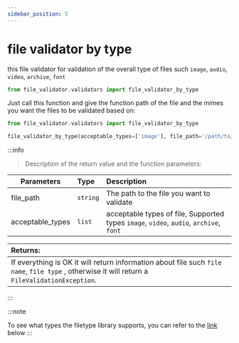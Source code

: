 ```yaml
---
sidebar_position: 5
---
```


# file validator by type

this file validator for validation of the overall type of files
        such `image`, `audio`, `video`, `archive`, `font`
```python
from file_validator.validators import file_validator_by_type
```

Just call this function and give the function path of the file and the mimes
you want the files to be validated based on:

```python
from file_validator.validators import file_validator_by_type

file_validator_by_type(acceptable_types=['image'], file_path='/path/to/file')
```


:::info

> Description of the return value and the function parameters:

| Parameters       | Type     | Description                                                             |
|------------------|:---------|:------------------------------------------------------------------------|
| file_path        | `string` | The path to the file you want to validate                               |
| acceptable_types | `list`   | acceptable types of file, Supported types `image`, `video`, `audio`, `archive`, `font` |

| Returns:                                                                                                                                         |
|:-------------------------------------------------------------------------------------------------------------------------------------------------|
| If everything is OK it will return information about file such `file name`, `file type` , otherwise it will return a `FileValidationException`.                 |


:::

:::note

To see what types the filetype library supports, you can refer to the [link](https://github.com/h2non/filetype.py#supported-types) below
:::
